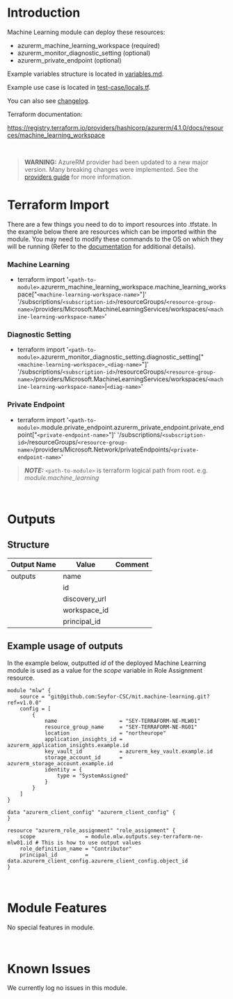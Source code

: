 # Introduction
Machine Learning module can deploy these resources:
* azurerm_machine_learning_workspace (required)
* azurerm_monitor_diagnostic_setting (optional)
* azurerm_private_endpoint (optional)

Example variables structure is located in [variables.md](variables.md).

Example use case is located in [test-case/locals.tf](test-case/locals.tf).

You can also see [changelog](CHANGELOG.md).

Terraform documentation:

https://registry.terraform.io/providers/hashicorp/azurerm/4.1.0/docs/resources/machine_learning_workspace

&nbsp;

> **WARNING:** AzureRM provider had been updated to a new major version. Many breaking changes were implemented. See the [providers guide](https://registry.terraform.io/providers/hashicorp/azurerm/latest/docs/guides/4.0-upgrade-guide) for more information.

# Terraform Import
There are a few things you need to do to import resources into .tfstate. In the example below there are resources which can be imported within the module. You may need to modify these commands to the OS on which they will be running (Refer to the [documentation](https://developer.hashicorp.com/terraform/cli/commands/import#example-import-into-resource-configured-with-for_each) for additional details).
### Machine Learning
* terraform import '`<path-to-module>`.azurerm_machine_learning_workspace.machine_learning_workspace["`<machine-learning-workspace-name>`"]' '/subscriptions/`<subscription-id>`/resourceGroups/`<resource-group-name>`/providers/Microsoft.MachineLearningServices/workspaces/`<machine-learning-workspace-name>`'
### Diagnostic Setting
* terraform import '`<path-to-module>`.azurerm_monitor_diagnostic_setting.diagnostic_setting["`<machine-learning-workspace>`_`<diag-name>`"]' '/subscriptions/`<subscription-id>`/resourceGroups/`<resource-group-name>`/providers/Microsoft.MachineLearningServices/workspaces/`<machine-learning-workspace-name>`|`<diag-name>`'
### Private Endpoint
* terraform import '`<path-to-module>`.module.private_endpoint.azurerm_private_endpoint.private_endpoint["`<private-endpoint-name>`"]' '/subscriptions/`<subscription-id>`/resourceGroups/`<resource-group-name>`/providers/Microsoft.Network/privateEndpoints/`<private-endpoint-name>`'

 > **_NOTE:_** `<path-to-module>` is terraform logical path from root. e.g. _module.machine\_learning_

&nbsp;

# Outputs
## Structure

| Output Name | Value         | Comment |
| ----------- | ------------- | ------- |
| outputs     | name          |         |
|             | id            |         |
|             | discovery_url |         |
|             | workspace_id  |         |
|             | principal_id  |         |

## Example usage of outputs
In the example below, outputted _id_ of the deployed Machine Learning module is used as a value for the _scope_ variable in Role Assignment resource.
```
module "mlw" {
    source = "git@github.com:Seyfor-CSC/mit.machine-learning.git?ref=v1.0.0"
    config = [
        {
            name                    = "SEY-TERRAFORM-NE-MLW01"
            resource_group_name     = "SEY-TERRAFORM-NE-RG01"
            location                = "northeurope"
            application_insights_id = azurerm_application_insights.example.id
            key_vault_id            = azurerm_key_vault.example.id
            storage_account_id      = azurerm_storage_account.example.id
            identity = {
                type = "SystemAssigned"
            }
        }
    ]
}

data "azurerm_client_config" "azurerm_client_config" {
}

resource "azurerm_role_assignment" "role_assignment" {
    scope                = module.mlw.outputs.sey-terraform-ne-mlw01.id # This is how to use output values
    role_definition_name = "Contributor"
    principal_id         = data.azurerm_client_config.azurerm_client_config.object_id
}
```

&nbsp;

# Module Features
No special features in module.

&nbsp;

# Known Issues
We currently log no issues in this module.
